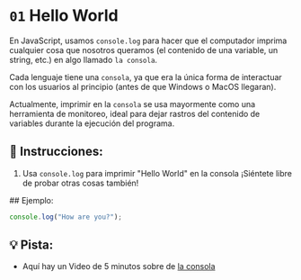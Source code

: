 # `01` Hello World

En JavaScript, usamos `console.log` para hacer que el computador imprima cualquier cosa que nosotros queramos (el contenido de una variable, un string, etc.) en algo llamado `la consola`.

Cada lenguaje tiene una `consola`, ya que era la única forma de interactuar con los usuarios al principio (antes de que Windows o MacOS llegaran). 

Actualmente, imprimir en la `consola` se usa mayormente como una herramienta de monitoreo, ideal para dejar rastros del contenido de variables durante la ejecución del programa.

## 📝 Instrucciones:

1. Usa `console.log` para imprimir "Hello World" en la consola ¡Siéntete libre de probar otras cosas también!

## Ejemplo:

```js
console.log("How are you?");
```

## 💡 Pista:

+ Aquí hay un Video de 5 minutos sobre de [la consola](https://www.youtube.com/watch?v=1RlkftxAo-M)
